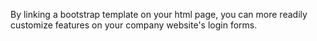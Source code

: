 By linking a bootstrap template on your html page, you can more readily customize features on your company website's login forms. 
